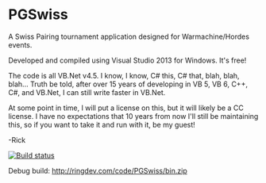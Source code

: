 PGSwiss
=======

A Swiss Pairing tournament application designed for Warmachine/Hordes events.

Developed and compiled using Visual Studio 2013 for Windows. It's free!

The code is all VB.Net v4.5. I know, I know, C# this, C# that, blah, blah, blah... 
Truth be told, after over 15 years of developing in VB 5, VB 6, C++, C#, and VB.Net, 
I can still write faster in VB.Net.

At some point in time, I will put a license on this, but it will likely be a CC license. 
I have no expectations that 10 years from now I'll still be maintaining this, so if you want to take
it and run with it, be my guest!

-Rick


[![Build status](https://ci.appveyor.com/api/projects/status/33de6m4wcoib9jfp)](https://ci.appveyor.com/project/RickWay/pgswiss)

Debug build: http://ringdev.com/code/PGSwiss/bin.zip
